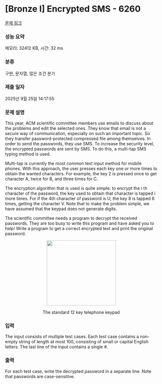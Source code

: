 # [Bronze I] Encrypted SMS - 6260 

[문제 링크](https://www.acmicpc.net/problem/6260) 

### 성능 요약

메모리: 32412 KB, 시간: 32 ms

### 분류

구현, 문자열, 많은 조건 분기

### 제출 일자

2025년 9월 25일 14:17:55

### 문제 설명

<p>This year, ACM scientific committee members use emails to discuss about the problems and edit the selected ones. They know that email is not a secure way of communication, especially on such an important topic. So they transfer password-protected compressed file among themselves. In order to send the passwords, they use SMS. To increase the security level, the encrypted passwords are sent by SMS. To do this, a multi-tap SMS typing method is used.</p>

<p>Multi-tap is currently the most common text input method for mobile phones. With this approach, the user presses each key one or more times to obtain the wanted characters. For example, the key 2 is pressed once to get character A, twice for B, and three times for C.</p>

<p>The encryption algorithm that is used is quite simple: to encrypt the i th character of the password, the key used to obtain that character is tapped i more times. For if the 4th character of password is U, the key 8 is tapped 6 times, getting the character V. Note that to make the problem simple, we have assumed that the keypad does not generate digits.</p>

<p>The scientific committee needs a program to decrypt the received passwords. They are too busy to write this program and have asked you to help! Write a program to get a correct encrypted text and print the original password.</p>

<p style="text-align: center;"><img alt="" src="https://onlinejudgeimages.s3-ap-northeast-1.amazonaws.com/problem/6260/1.png" style="height:215px; width:229px"></p>

<p style="text-align: center;">The standard 12 key telephone keypad</p>

### 입력 

 <p>The input consists of multiple test cases. Each test case contains a non-empty string of length at most 100, consisting of small or capital English letters. The last line of the input contains a single #.</p>

### 출력 

 <p>For each test case, write the decrypted password in a separate line. Note that passwords are case-sensitive.</p>

